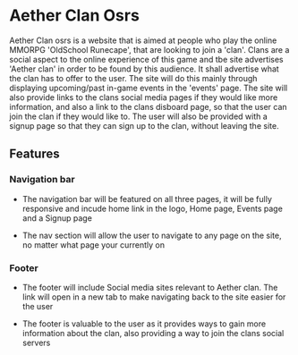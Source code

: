 # Aether Clan Osrs

Aether Clan osrs is a website that is aimed at people who play the online MMORPG 'OldSchool Runecape', that are looking to join a 'clan'. Clans are a social aspect to the online experience of this game and tbe site advertises 'Aether clan' in order to be found by this audience. It shall advertise what the clan has to offer to the user. The site will do this mainly through displaying upcoming/past in-game events in the 'events' page. The site will also provide links to the clans social media pages if they would like more information, and also a link to the clans disboard page, so that the user can join the clan if they would like to. The user will also be provided with a signup page so that they can sign up to the clan, without leaving the site.

## Features

### **Navigation bar**

- The navigation bar will be featured on all three pages, it will be fully responsive and incude home link in the logo, Home page, Events page and a Signup page

- The nav section will allow the user to navigate to any page on the site, no matter what page your currently on


### **Footer**


- The footer will include Social media sites relevant to Aether clan. The link will open in a new tab to make navigating back to the site easier for the user

- The footer is valuable to the user as it provides ways to gain more information about the clan, also providing a way to join the clans social servers
